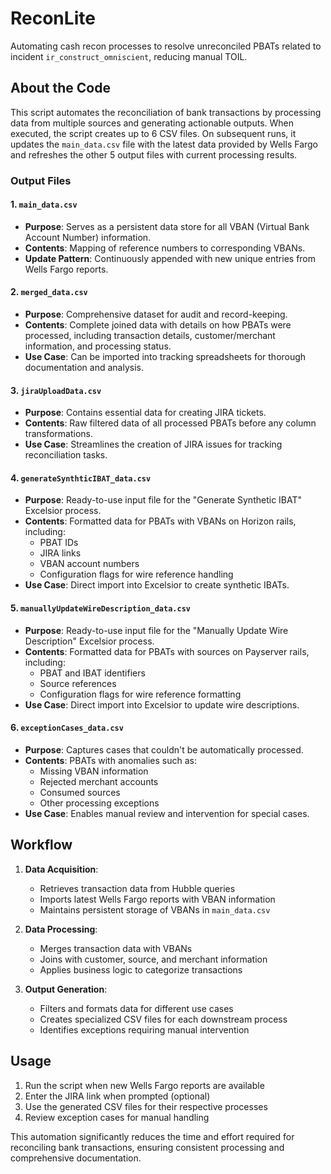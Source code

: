 # ReconLite
Automating cash recon processes to resolve unreconciled PBATs related to incident `ir_construct_omniscient`, reducing manual TOIL.

## About the Code
This script automates the reconciliation of bank transactions by processing data from multiple sources and generating actionable outputs. When executed, the script creates up to 6 CSV files. On subsequent runs, it updates the `main_data.csv` file with the latest data provided by Wells Fargo and refreshes the other 5 output files with current processing results.

### Output Files

#### 1. `main_data.csv`
- **Purpose**: Serves as a persistent data store for all VBAN (Virtual Bank Account Number) information.
- **Contents**: Mapping of reference numbers to corresponding VBANs.
- **Update Pattern**: Continuously appended with new unique entries from Wells Fargo reports.

#### 2. `merged_data.csv`
- **Purpose**: Comprehensive dataset for audit and record-keeping.
- **Contents**: Complete joined data with details on how PBATs were processed, including transaction details, customer/merchant information, and processing status.
- **Use Case**: Can be imported into tracking spreadsheets for thorough documentation and analysis.

#### 3. `jiraUploadData.csv`
- **Purpose**: Contains essential data for creating JIRA tickets.
- **Contents**: Raw filtered data of all processed PBATs before any column transformations.
- **Use Case**: Streamlines the creation of JIRA issues for tracking reconciliation tasks.

#### 4. `generateSynthticIBAT_data.csv`
- **Purpose**: Ready-to-use input file for the "Generate Synthetic IBAT" Excelsior process.
- **Contents**: Formatted data for PBATs with VBANs on Horizon rails, including:
  - PBAT IDs
  - JIRA links
  - VBAN account numbers
  - Configuration flags for wire reference handling
- **Use Case**: Direct import into Excelsior to create synthetic IBATs.

#### 5. `manuallyUpdateWireDescription_data.csv`
- **Purpose**: Ready-to-use input file for the "Manually Update Wire Description" Excelsior process.
- **Contents**: Formatted data for PBATs with sources on Payserver rails, including:
  - PBAT and IBAT identifiers
  - Source references
  - Configuration flags for wire reference formatting
- **Use Case**: Direct import into Excelsior to update wire descriptions.

#### 6. `exceptionCases_data.csv`
- **Purpose**: Captures cases that couldn't be automatically processed.
- **Contents**: PBATs with anomalies such as:
  - Missing VBAN information
  - Rejected merchant accounts
  - Consumed sources
  - Other processing exceptions
- **Use Case**: Enables manual review and intervention for special cases.

## Workflow

1. **Data Acquisition**:
   - Retrieves transaction data from Hubble queries
   - Imports latest Wells Fargo reports with VBAN information
   - Maintains persistent storage of VBANs in `main_data.csv`

2. **Data Processing**:
   - Merges transaction data with VBANs
   - Joins with customer, source, and merchant information
   - Applies business logic to categorize transactions

3. **Output Generation**:
   - Filters and formats data for different use cases
   - Creates specialized CSV files for each downstream process
   - Identifies exceptions requiring manual intervention

## Usage

1. Run the script when new Wells Fargo reports are available
2. Enter the JIRA link when prompted (optional)
3. Use the generated CSV files for their respective processes
4. Review exception cases for manual handling

This automation significantly reduces the time and effort required for reconciling bank transactions, ensuring consistent processing and comprehensive documentation.